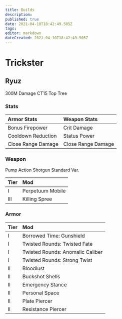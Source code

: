 ```yaml
---
title: Builds
description: 
published: true
date: 2021-04-10T18:42:49.505Z
tags: 
editor: markdown
dateCreated: 2021-04-10T18:42:49.505Z
---
```


# Trickster
## Ryuz

300M Damage CT15 Top Tree

### Stats

Armor Stats | Weapon Stats
:--- | :--
Bonus Firepower | Crit Damage
Cooldown Reduction | Status Power
Close Range Damage | Close Range Damage

### Weapon

Pump Action Shotgun Standard Var.

Tier | Mod
:--- | :---
I | Perpetuum Mobile
III | Killing Spree 

### Armor

Tier | Mod
:--- | :---
I | Borrowed Time: Gunshield
I | Twisted Rounds: Twisted Fate
I | Twisted Rounds: Anomalic Caliber
I | Twisted Rounds: Strong Twist
II | Bloodlust
II | Buckshot Shells
II | Emergency Stance
II | Personal Space
II | Plate Piercer
II | Resistance Piercer


